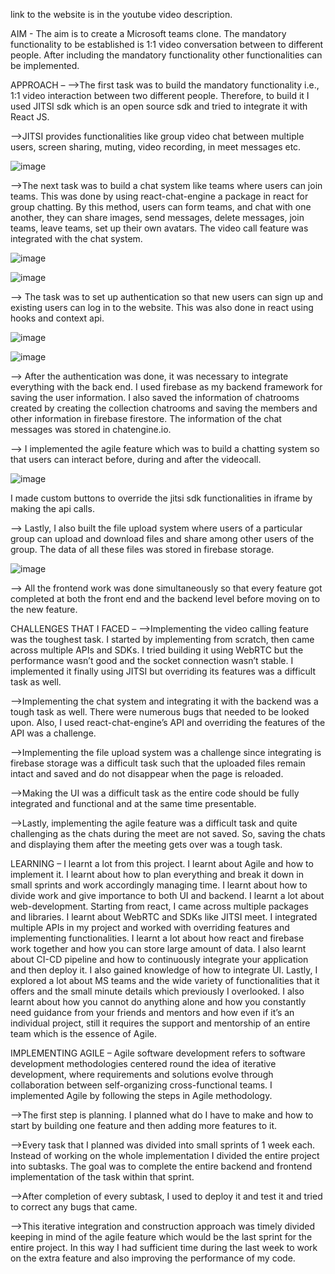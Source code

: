 
link to the website is in the youtube video description.


AIM - The aim is to create a Microsoft teams clone. The mandatory functionality to be established is 1:1 video conversation between to different people.  After including the mandatory functionality other functionalities can be implemented.

APPROACH – 
-->The first task was to build the mandatory functionality i.e., 1:1 video interaction between two different people. Therefore, to build it I used JITSI sdk which is an open source sdk and tried to integrate it with React JS.

-->JITSI provides functionalities like group video chat between multiple users, screen sharing, muting, video recording, in meet messages etc. 

 ![image](https://user-images.githubusercontent.com/58564764/125339411-e4d4ef80-e36e-11eb-804b-e79113c19439.png)





-->The next task was to build a chat system like teams where users can join teams. This was done by using react-chat-engine a package in react for group chatting. By this method, users can form teams, and chat with one another, they can share images, send messages, delete messages, join teams, leave teams, set up their own avatars. The video call feature was integrated with the chat system.
 
![image](https://user-images.githubusercontent.com/58564764/125339635-1d74c900-e36f-11eb-8fbb-97dff97c04d3.png)

![image](https://user-images.githubusercontent.com/58564764/125339659-26659a80-e36f-11eb-8ad9-2d6c46912504.png)




--> The task was to set up authentication so that new users can sign up and existing users can log in to the website. This was also done in react using hooks and context api.

 ![image](https://user-images.githubusercontent.com/58564764/125339728-39786a80-e36f-11eb-812d-c5bf5c463404.png)

![image](https://user-images.githubusercontent.com/58564764/125339749-3e3d1e80-e36f-11eb-89d6-ac35d1e7a1e2.png)



 



--> After the authentication was done, it was necessary to integrate everything with the back end. I used firebase as my backend framework for saving the user information. I also saved the information of chatrooms created by creating the collection chatrooms and saving the members and other information in firebase firestore. The information of the chat messages was stored in chatengine.io.

--> I implemented the agile feature which was to build a chatting system so that users can interact before, during and after the videocall.

![image](https://user-images.githubusercontent.com/58564764/125339786-49904a00-e36f-11eb-8a67-b92fbd2e109b.png)





 

I made custom buttons to override the jitsi sdk functionalities in iframe by making the api calls.

--> Lastly, I also built the file upload system where users of a particular group can upload and download files and share among other users of the group. The data of all these files was stored in firebase storage. 

 ![image](https://user-images.githubusercontent.com/58564764/125339811-52811b80-e36f-11eb-98a2-f7265a3ba041.png)



--> All the frontend work was done simultaneously so that every feature got completed at both the front end and the backend level before moving on to the new feature.

CHALLENGES THAT I FACED – 
-->Implementing the video calling feature was the toughest task. I started by implementing from scratch, then came across multiple APIs and SDKs. I tried building it using WebRTC but the performance wasn’t good and the socket connection wasn’t stable. I implemented it finally using JITSI but overriding its features was a difficult task as well.

-->Implementing the chat system and integrating it with the backend was a tough task as well. There were numerous bugs that needed to be looked upon. Also, I used react-chat-engine’s API and overriding the features of the API was a challenge.

-->Implementing the file upload system was a challenge since integrating is firebase storage was a difficult task such that the uploaded files remain intact and saved and do not disappear when the page is reloaded.

-->Making the UI was a difficult task as the entire code should be fully integrated and functional and at the same time presentable.

-->Lastly, implementing the agile feature was a difficult task and quite challenging as the chats during the meet are not saved. So, saving the chats and displaying them after the meeting gets over was a tough task.

LEARNING – 
I learnt a lot from this project. I learnt about Agile and how to implement it. I learnt about how to plan everything and break it down in small sprints and work accordingly managing time. I learnt about how to divide work and give importance to both UI and backend. I learnt a lot about web-development. Starting from react, I came across multiple packages and libraries. I learnt about WebRTC and SDKs like JITSI meet. I integrated multiple APIs in my project and worked with overriding features and implementing functionalities. I learnt a lot about how react and firebase work together and how you can store large amount of data. I also learnt about CI-CD pipeline and how to continuously integrate your application and then deploy it. I also gained knowledge of how to integrate UI. Lastly, I explored a lot about MS teams and the wide variety of functionalities that it offers and the small minute details which previously I overlooked. I also learnt about how you cannot do anything alone and how you constantly need guidance from your friends and mentors and how even if it’s an individual project, still it requires the support and mentorship of an entire team which is the essence of Agile.

IMPLEMENTING AGILE – 
Agile software development refers to software development methodologies centered round the idea of iterative development, where requirements and solutions evolve through collaboration between self-organizing cross-functional teams.
I implemented Agile by following the steps in Agile methodology.

-->The first step is planning. I planned what do I have to make and how to start by building one feature and then adding more features to it. 

-->Every task that I planned was divided into small sprints of 1 week each. Instead of working on the whole implementation I divided the entire project into subtasks. The goal was to complete the entire backend and frontend implementation of the task within that sprint. 

-->After completion of every subtask, I used to deploy it and test it and tried to correct any bugs that came.

-->This iterative integration and construction approach was timely divided keeping in mind of the agile feature which would be the last sprint for the entire project. In this way I had sufficient time during the last week to work on the extra feature and also improving the performance of my code.





